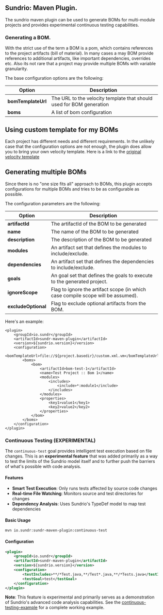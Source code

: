 ## Sundrio: Maven Plugin.

The sundrio maven plugin can be used to generate BOMs for multi-module projects and provides experimental continuous testing capabilities.


### Generating a BOM.

With the strict use of the term a BOM is a pom, which contains references to the project artifacts (bill of material).
In many cases a may BOM provide references to additional artifacts, like important dependencies, overrides etc. Also its
not rare that a project may provide multiple BOMs with variable granularity.

The base configuration options are the following:

| Option                | Description                                                                       |
|-----------------------|------------------------------------------------------------------------------------
| **bomTemplateUrl**    | The URL to the velocity template that should used for BOM generation              |
| **boms**              | A list of bom configuration                                                       |


Using custom template for my BOMs
---

Each project has different needs and different requirements. In the unlikely case that the configuration options are not enough,
the plugin does allow you to bring your own velocity template. Here is a link to the [original velocity template](maven-plugin/src/main/resources/templates/bom.xml.vm)

Generating multiple BOMs
---

Since there is no "one size fits all" approach to BOMs, this plugin accepts configurations for multiple BOMs and tries
to be as configurable as possible.

The configuration parameters are the following:

| Option                | Description                                                                       |
|-----------------------|------------------------------------------------------------------------------------
| **artifactId**        |The artifactId of the BOM to be generated                                          |
| **name**              |The name of the BOM to be generated                                                |
| **description**       |The description of the BOM to be generated                                         |
| **modules**           |An artifact set that defines the modules to include/exclude.                       |
| **dependencies**      |An artifact set that defines the dependencies to include/exclude.                  |
| **goals**             |An goal set that defines the goals to execute to the generated project.            |
| **ignoreScope**       |Flag to ignore the artifact scope (in which case compile scope will be assumed).   |
| **excludeOptional**   |Flag to exclude optional artifacts from the BOM.                                   |

Here's an example:

    <plugin>
        <groupId>io.sundr</groupId>
        <artifactId>sundr-maven-plugin</artifactId>
        <version>${sundrio.version}</version>
        <configuration>
            <bomTemplateUrl>file://${project.basedir}/custom.xml.vm</bomTemplateUrl>
            <boms>
                <bom>
                    <artifactId>bom-test-1</artifactId>
                    <name>Test Project :: Bom 1</name>
                    <modules>
                        <includes>
                            <include>*:module1</include>
                        </includes>
                    </modules>
                    <properties>
                        <key1>value1</key1>
                        <key2>value2</key2>
                    </properties>
                </bom>
            </boms>
        </configuration>
    </plugin>

### Continuous Testing (EXPERIMENTAL)

The `continuous-test` goal provides intelligent test execution based on file changes. This is an **experimental feature** that was added primarily as a way to test the limits of the Sundrio model itself and to further push the barriers of what's possible with code analysis.

#### Features

- **Smart Test Execution**: Only runs tests affected by source code changes
- **Real-time File Watching**: Monitors source and test directories for changes
- **Dependency Analysis**: Uses Sundrio's TypeDef model to map test dependencies

#### Basic Usage

```bash
mvn io.sundr:sundr-maven-plugin:continuous-test
```

#### Configuration

```xml
<plugin>
    <groupId>io.sundr</groupId>
    <artifactId>sundr-maven-plugin</artifactId>
    <version>${sundrio.version}</version>
    <configuration>
        <testIncludes>**/*Test.java,**/Test*.java,**/*Tests.java</testIncludes>
        <testGoal>test</testGoal>
    </configuration>
</plugin>
```

**Note**: This feature is experimental and primarily serves as a demonstration of Sundrio's advanced code analysis capabilities. See the [continuous-testing-example](../examples/continuous-testing-example) for a complete working example.
